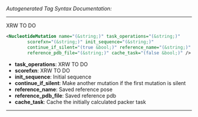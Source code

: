 _Autogenerated Tag Syntax Documentation:_

---
XRW TO DO

```xml
<NucleotideMutation name="(&string;)" task_operations="(&string;)"
        scorefxn="(&string;)" init_sequence="(&string;)"
        continue_if_silent="(true &bool;)" reference_name="(&string;)"
        reference_pdb_file="(&string;)" cache_task="(false &bool;)" />
```

-   **task_operations**: XRW TO DO
-   **scorefxn**: XRW TO DO
-   **init_sequence**: Initial sequence
-   **continue_if_silent**: Make another mutation if the first mutation is silent
-   **reference_name**: Saved reference pose
-   **reference_pdb_file**: Saved reference pdb
-   **cache_task**: Cache the initially calculated packer task

---

